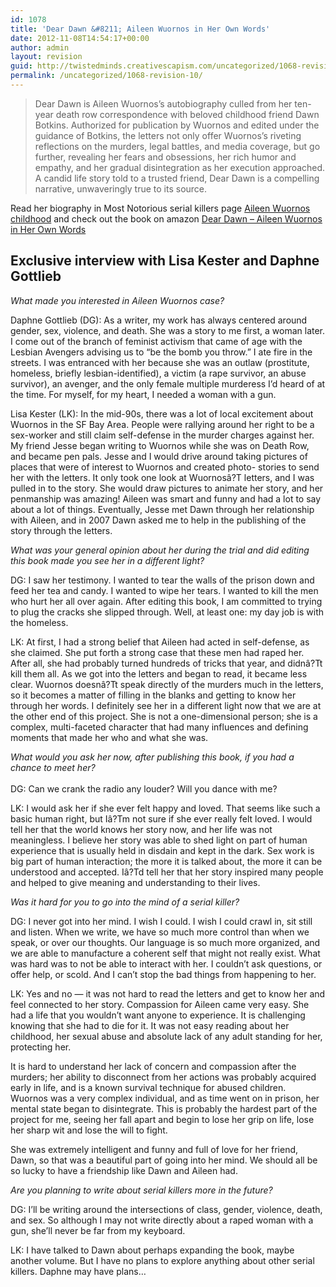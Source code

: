 ```yaml
---
id: 1078
title: 'Dear Dawn &#8211; Aileen Wuornos in Her Own Words'
date: 2012-11-08T14:54:17+00:00
author: admin
layout: revision
guid: http://twistedminds.creativescapism.com/uncategorized/1068-revision-10/
permalink: /uncategorized/1068-revision-10/
---
```

<p class="dropcap-first">
  <blockquote>
    <p>
      Dear Dawn is Aileen Wuornos&#8217;s autobiography culled from her ten-year death row correspondence with beloved childhood friend Dawn Botkins. Authorized for publication by Wuornos and edited under the guidance of Botkins, the letters not only offer Wuornos&#8217;s riveting reflections on the murders, legal battles, and media coverage, but go further, revealing her fears and obsessions, her rich humor and empathy, and her gradual disintegration as her execution approached. A candid life story told to a trusted friend, Dear Dawn is a compelling narrative, unwaveringly true to its source.
    </p>
  </blockquote>
  
  <p>
    Read her biography in Most Notorious serial killers page <a title="Aileen Wuornos" href="http://twistedminds.creativescapism.com/most-notorious/aileen-wuornos-childhood/">Aileen Wuornos childhood</a> and check out the book on amazon <a title="Dear Dawn - Aileen Wuornos in Her Own Words" href="http://www.amazon.com/Dear-Dawn-Aileen-Wuornos-Words/dp/1593762909/ref=sr_1_1?ie=UTF8&qid=1352384908&sr=8-1&keywords=dear+dawn">Dear Dawn &#8211; Aileen Wuornos in Her Own Words</a>
  </p>
  
  <h2>
    Exclusive interview with Lisa Kester and Daphne Gottlieb
  </h2>
  
  <p>
    <em>What made you interested in Aileen Wuornos case?</em>
  </p>
  
  <p>
    Daphne Gottlieb (DG): As a writer, my work has always centered around gender, sex, violence, and death. She was a story to me first, a woman later. I come out of the branch of feminist activism that came of age with the Lesbian Avengers advising us to &#8220;be the bomb you throw.&#8221; I ate fire in the streets. I was entranced with her because she was an outlaw (prostitute, homeless, briefly lesbian-identified), a victim (a rape survivor, an abuse survivor), an avenger, and the only female multiple murderess I&#8217;d heard of at the time. For myself, for my heart, I needed a woman with a gun.
  </p>
  
  <p>
    Lisa Kester (LK): In the mid-90s, there was a lot of local excitement about Wuornos in the SF Bay Area. People were rallying around her right to be a sex-worker and still claim self-defense in the murder charges against her. My friend Jesse began writing to Wuornos while she was on Death Row, and became pen pals. Jesse and I would drive around taking pictures of places that were of interest to Wuornos and created photo- stories to send her with the letters. It only took one look at Wuornosâ?T letters, and I was pulled in to the story. She would draw pictures to animate her story, and her penmanship was amazing! Aileen was smart and funny and had a lot to say about a lot of things. Eventually, Jesse met Dawn through her relationship with Aileen, and in 2007 Dawn asked me to help in the publishing of the story through the letters.
  </p>
  
  <p>
    <em>What was your general opinion about her during the trial and did editing this book made you see her in a different light? </em>
  </p>
  
  <p>
    DG: I saw her testimony. I wanted to tear the walls of the prison down and feed her tea and candy. I wanted to wipe her tears. I wanted to kill the men who hurt her all over again. After editing this book, I am committed to trying to plug the cracks she slipped through. Well, at least one: my day job is with the homeless.
  </p>
  
  <p>
    LK: At first, I had a strong belief that Aileen had acted in self-defense, as she claimed. She put forth a strong case that these men had raped her. After all, she had probably turned hundreds of tricks that year, and didnâ?Tt kill them all. As we got into the letters and began to read, it became less clear. Wuornos doesnâ?Tt speak directly of the murders much in the letters, so it becomes a matter of filling in the blanks and getting to know her through her words. I definitely see her in a different light now that we are at the other end of this project. She is not a one-dimensional person; she is a complex, multi-faceted character that had many influences and defining moments that made her who and what she was.
  </p>
  
  <p>
    <em>What would you ask her now, after publishing this book, if you had a<br /> chance to meet her?<br /> </em><br /> DG: Can we crank the radio any louder? Will you dance with me?
  </p>
  
  <p>
    LK: I would ask her if she ever felt happy and loved. That seems like such a basic human right, but Iâ?Tm not sure if she ever really felt loved. I would tell her that the world knows her story now, and her life was not meaningless. I believe her story was able to shed light on part of human experience that is usually held in disdain and kept in the dark. Sex work is big part of human interaction; the more it is talked about, the more it can be understood and accepted. Iâ?Td tell her that her story inspired many people and helped to give meaning and understanding to their lives.
  </p>
  
  <p>
    <em>Was it hard for you to go into the mind of a serial killer?</em>
  </p>
  
  <p>
    DG: I never got into her mind. I wish I could. I wish I could crawl in, sit still and listen. When we write, we have so much more control than when we speak, or over our thoughts. Our language is so much more organized, and we are able to manufacture a coherent self that might not really exist. What was hard was to not be able to interact with her. I couldn&#8217;t ask questions, or offer help, or scold. And I can&#8217;t stop the bad things from happening to her.
  </p>
  
  <p>
    LK: Yes and no &#8212; it was not hard to read the letters and get to know her and feel connected to her story. Compassion for Aileen came very easy. She had a life that you wouldn’t want anyone to experience. It is challenging knowing that she had to die for it. It was not easy reading about her childhood, her sexual abuse and absolute lack of any adult standing for her, protecting her.
  </p>
  
  <p>
    It is hard to understand her lack of concern and compassion after the murders; her ability to disconnect from her actions was probably acquired early in life, and is a known survival technique for abused children. Wuornos was a very complex individual, and as time went on in prison, her mental state began to disintegrate. This is probably the hardest part of the project for me, seeing her fall apart and begin to lose her grip on life, lose her sharp wit and lose the will to fight.
  </p>
  
  <p>
    She was extremely intelligent and funny and full of love for her friend, Dawn, so that was a beautiful part of going into her mind. We should all be so lucky to have a friendship like Dawn and Aileen had.
  </p>
  
  <p>
    <em>Are you planning to write about serial killers more in the future?</em>
  </p>
  
  <p>
    DG: I&#8217;ll be writing around the intersections of class, gender, violence, death, and sex. So although I may not write directly about a raped woman with a gun, she&#8217;ll never be far from my keyboard.
  </p>
  
  <p>
    LK: I have talked to Dawn about perhaps expanding the book, maybe another volume. But I have no plans to explore anything about other serial killers. Daphne may have plans…
  </p>